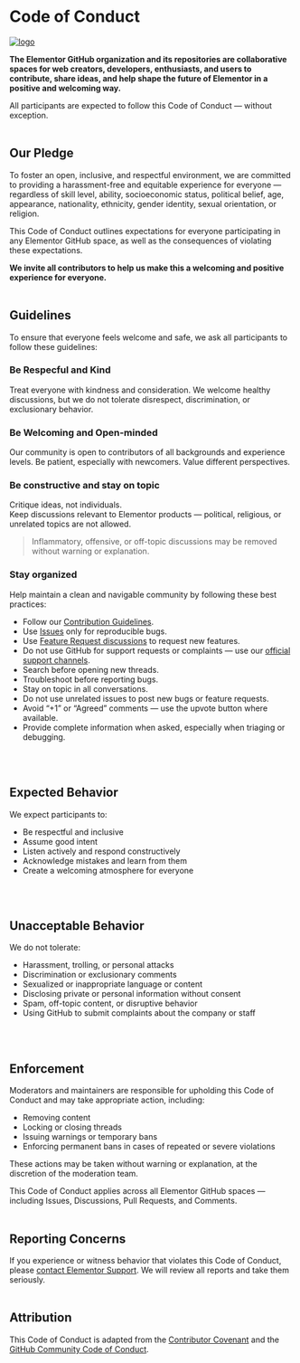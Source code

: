# Code of Conduct

<a href="https://elemn.to/gh-to-elementor">![logo](https://user-images.githubusercontent.com/1778512/191041718-728d179e-07cb-4cb4-953a-6c294ee8c4db.png)</a>

**The Elementor GitHub organization and its repositories are collaborative spaces for web creators, developers, enthusiasts, and users to contribute, share ideas, and help shape the future of Elementor in a positive and welcoming way.**

All participants are expected to follow this Code of Conduct — without exception.
<br>
<br>

## Our Pledge

To foster an open, inclusive, and respectful environment, we are committed to providing a harassment-free and equitable experience for everyone — regardless of skill level, ability, socioeconomic status, political belief, age, appearance, nationality, ethnicity, gender identity, sexual orientation, or religion.

This Code of Conduct outlines expectations for everyone participating in any Elementor GitHub space, as well as the consequences of violating these expectations.

**We invite all contributors to help us make this a welcoming and positive experience for everyone.**
<br>
<br>

## Guidelines

To ensure that everyone feels welcome and safe, we ask all participants to follow these guidelines:

### Be Respecful and Kind

Treat everyone with kindness and consideration. We welcome healthy discussions, but we do not tolerate disrespect, discrimination, or exclusionary behavior.

### Be Welcoming and Open-minded

Our community is open to contributors of all backgrounds and experience levels. Be patient, especially with newcomers. Value different perspectives.

### Be constructive and stay on topic  

Critique ideas, not individuals.  
Keep discussions relevant to Elementor products — political, religious, or unrelated topics are not allowed.

> Inflammatory, offensive, or off-topic discussions may be removed without warning or explanation.

### Stay organized  

Help maintain a clean and navigable community by following these best practices:

- Follow our [Contribution Guidelines](https://elemn.to/gh-contributing).
- Use [Issues](https://elemn.to/gh-issues) only for reproducible bugs.
- Use [Feature Request discussions](https://elemn.to/gh-feature-requests) to request new features.
- Do not use GitHub for support requests or complaints — use our [official support channels](https://elemn.to/support-ticket).
- Search before opening new threads.
- Troubleshoot before reporting bugs.
- Stay on topic in all conversations.
- Do not use unrelated issues to post new bugs or feature requests.
- Avoid “+1” or “Agreed” comments — use the upvote button where available.
- Provide complete information when asked, especially when triaging or debugging.
<br>
<br>

## Expected Behavior

We expect participants to:

- Be respectful and inclusive
- Assume good intent
- Listen actively and respond constructively
- Acknowledge mistakes and learn from them
- Create a welcoming atmosphere for everyone
<br>
<br>

## Unacceptable Behavior

We do not tolerate:

- Harassment, trolling, or personal attacks
- Discrimination or exclusionary comments
- Sexualized or inappropriate language or content
- Disclosing private or personal information without consent
- Spam, off-topic content, or disruptive behavior
- Using GitHub to submit complaints about the company or staff
<br>
<br>

## Enforcement

Moderators and maintainers are responsible for upholding this Code of Conduct and may take appropriate action, including:

- Removing content
- Locking or closing threads
- Issuing warnings or temporary bans
- Enforcing permanent bans in cases of repeated or severe violations

These actions may be taken without warning or explanation, at the discretion of the moderation team.

This Code of Conduct applies across all Elementor GitHub spaces — including Issues, Discussions, Pull Requests, and Comments.
<br>
<br>

## Reporting Concerns

If you experience or witness behavior that violates this Code of Conduct, please [contact Elementor Support](https://elemn.to/contact). We will review all reports and take them seriously.
<br>
<br>

## Attribution

This Code of Conduct is adapted from the [Contributor Covenant](https://www.contributor-covenant.org/) and the [GitHub Community Code of Conduct](https://docs.github.com/en/site-policy/github-terms/github-community-code-of-conduct).
